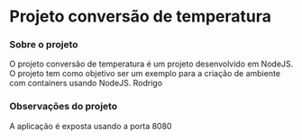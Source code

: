 # Projeto conversão de temperatura

### Sobre o projeto
O projeto conversão de temperatura é um projeto desenvolvido em NodeJS. O projeto tem como objetivo ser um exemplo para a criação de ambiente com containers usando NodeJS.
Rodrigo

### Observações do projeto
A aplicação é exposta usando a porta 8080
